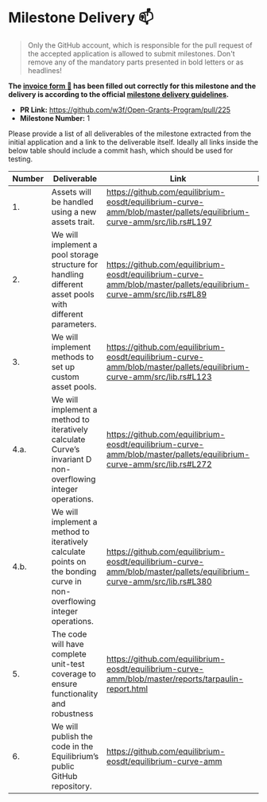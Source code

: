 # Milestone Delivery :mailbox:

> Only the GitHub account, which is responsible for the pull request of the accepted application is allowed to submit milestones. Don't remove any of the mandatory parts presented in bold letters or as headlines!

**The [invoice form :pencil:](https://forms.gle/8Wx7nxtq8fKrsuEz8) has been filled out correctly for this milestone and the delivery is according to the official [milestone delivery guidelines](https://github.com/w3f/General-Grants-Program/blob/master/grants/milestone-deliverables-guidelines.md).**  

* **PR Link:** https://github.com/w3f/Open-Grants-Program/pull/225 
* **Milestone Number:** 1

Please provide a list of all deliverables of the milestone extracted from the initial application and a link to the deliverable itself. Ideally all links inside the below table should include a commit hash, which should be used for testing.

| Number | Deliverable | Link | Notes |
| ------------- | ------------- | ------------- |------------- |
| 1. | Assets will be handled using a new assets trait. | https://github.com/equilibrium-eosdt/equilibrium-curve-amm/blob/master/pallets/equilibrium-curve-amm/src/lib.rs#L197 |  | 
| 2. | We will implement a pool storage structure for handling different asset pools with different parameters. | https://github.com/equilibrium-eosdt/equilibrium-curve-amm/blob/master/pallets/equilibrium-curve-amm/src/lib.rs#L89 |  |
| 3. | We will implement methods to set up custom asset pools. | https://github.com/equilibrium-eosdt/equilibrium-curve-amm/blob/master/pallets/equilibrium-curve-amm/src/lib.rs#L123 |  |
| 4.a. | We will implement a method to iteratively calculate Curve’s invariant D non-overflowing integer operations. | https://github.com/equilibrium-eosdt/equilibrium-curve-amm/blob/master/pallets/equilibrium-curve-amm/src/lib.rs#L272 |  |
| 4.b. | We will implement a method to iteratively calculate points on the bonding curve in non-overflowing integer operations. | https://github.com/equilibrium-eosdt/equilibrium-curve-amm/blob/master/pallets/equilibrium-curve-amm/src/lib.rs#L380 |  |
| 5. | The code will have complete unit-test coverage to ensure functionality and robustness | https://github.com/equilibrium-eosdt/equilibrium-curve-amm/blob/master/reports/tarpaulin-report.html |  |
| 6. | We will publish the code in the Equilibrium’s public GitHub repository. | https://github.com/equilibrium-eosdt/equilibrium-curve-amm |  |
